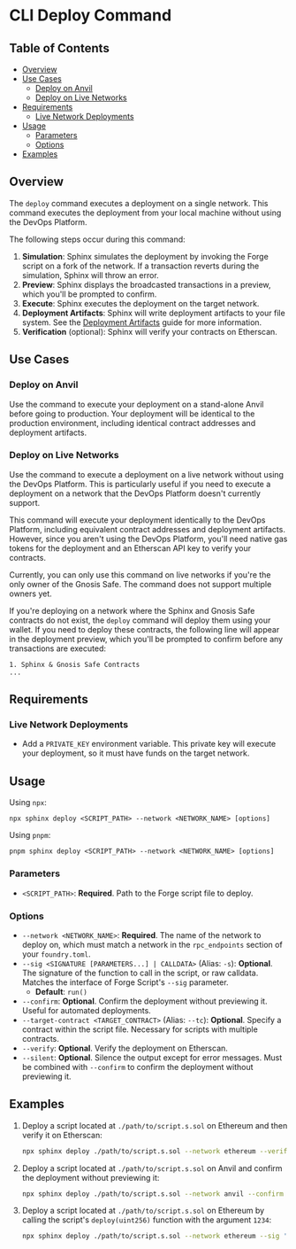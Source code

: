 # CLI Deploy Command

## Table of Contents

- [Overview](#overview)
- [Use Cases](#use-cases)
  - [Deploy on Anvil](#deploy-on-anvil)
  - [Deploy on Live Networks](#deploy-on-live-networks)
- [Requirements](#requirements)
  - [Live Network Deployments](#live-network-deployments)
- [Usage](#usage)
  - [Parameters](#parameters)
  - [Options](#options)
- [Examples](#examples)

## Overview
The `deploy` command executes a deployment on a single network. This command executes the deployment from your local machine without using the DevOps Platform.

The following steps occur during this command:
1. **Simulation**: Sphinx simulates the deployment by invoking the Forge script on a fork of the network. If a transaction reverts during the simulation, Sphinx will throw an error.
2. **Preview**: Sphinx displays the broadcasted transactions in a preview, which you'll be prompted to confirm.
3. **Execute**: Sphinx executes the deployment on the target network.
4. **Deployment Artifacts**: Sphinx will write deployment artifacts to your file system. See the [Deployment Artifacts](https://github.com/sphinx-labs/sphinx/blob/main/docs/deployment-artifacts.md) guide for more information.
5. **Verification** (optional): Sphinx will verify your contracts on Etherscan.

## Use Cases

### Deploy on Anvil

Use the command to execute your deployment on a stand-alone Anvil before going to production. Your deployment will be identical to the production environment, including identical contract addresses and deployment artifacts.

### Deploy on Live Networks

Use the command to execute a deployment on a live network without using the DevOps Platform. This is particularly useful if you need to execute a deployment on a network that the DevOps Platform doesn't currently support.

This command will execute your deployment identically to the DevOps Platform, including equivalent contract addresses and deployment artifacts. However, since you aren't using the DevOps Platform, you'll need native gas tokens for the deployment and an Etherscan API key to verify your contracts.

Currently, you can only use this command on live networks if you're the only owner of the Gnosis Safe. The command does not support multiple owners yet.

If you're deploying on a network where the Sphinx and Gnosis Safe contracts do not exist, the `deploy` command will deploy them using your wallet. If you need to deploy these contracts, the following line will appear in the deployment preview, which you'll be prompted to confirm before any transactions are executed:
```
1. Sphinx & Gnosis Safe Contracts
...
```

## Requirements

### Live Network Deployments

- Add a `PRIVATE_KEY` environment variable. This private key will execute your deployment, so it must have funds on the target network.

## Usage

Using `npx`:

```
npx sphinx deploy <SCRIPT_PATH> --network <NETWORK_NAME> [options]
```

Using `pnpm`:

```
pnpm sphinx deploy <SCRIPT_PATH> --network <NETWORK_NAME> [options]
```

### Parameters
- `<SCRIPT_PATH>`: **Required**. Path to the Forge script file to deploy.

### Options
- `--network <NETWORK_NAME>`: **Required**. The name of the network to deploy on, which must match a network in the `rpc_endpoints` section of your `foundry.toml`.
- `--sig <SIGNATURE [PARAMETERS...] | CALLDATA>` (Alias: `-s`): **Optional**. The signature of the function to call in the script, or raw calldata. Matches the interface of Forge Script's `--sig` parameter.
  - **Default**: `run()`
- `--confirm`: **Optional**. Confirm the deployment without previewing it. Useful for automated deployments.
- `--target-contract <TARGET_CONTRACT>` (Alias: `--tc`): **Optional**. Specify a contract within the script file. Necessary for scripts with multiple contracts.
- `--verify`: **Optional**. Verify the deployment on Etherscan.
- `--silent`: **Optional**. Silence the output except for error messages. Must be combined with `--confirm` to confirm the deployment without previewing it.

## Examples
1. Deploy a script located at `./path/to/script.s.sol` on Ethereum and then verify it on Etherscan:
   ```bash
   npx sphinx deploy ./path/to/script.s.sol --network ethereum --verify
   ```

2. Deploy a script located at `./path/to/script.s.sol` on Anvil and confirm the deployment without previewing it:
   ```bash
   npx sphinx deploy ./path/to/script.s.sol --network anvil --confirm
   ```

3. Deploy a script located at `./path/to/script.s.sol` on Ethereum by calling the script's `deploy(uint256)` function with the argument `1234`:
   ```bash
   npx sphinx deploy ./path/to/script.s.sol --network ethereum --sig 'deploy(uint256)' 1234
   ```
